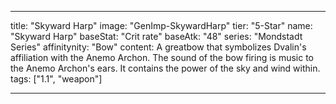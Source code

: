 ---

title: "Skyward Harp"
image: "GenImp-SkywardHarp"
tier: "5-Star"
name: "Skyward Harp"
baseStat: "Crit rate"
baseAtk: "48"
series: "Mondstadt Series"
affinitynity: "Bow"
content: A greatbow that symbolizes Dvalin's affiliation with the Anemo Archon. The sound of the bow firing is music to the Anemo Archon's ears. It contains the power of the sky and wind within.
tags: ["1.1", "weapon"]

---